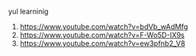 yul learninig
1) https://www.youtube.com/watch?v=bdVb_wAdMfg
2) https://www.youtube.com/watch?v=F-Wo5D-IX9s
3) https://www.youtube.com/watch?v=ew3pfnb2_V8